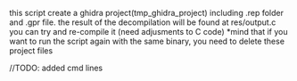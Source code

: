 this script create a ghidra project(tmp_ghidra_project) including .rep folder and .gpr file.
the result of the decompilation will be found at res/output.c
you can try and re-compile it (need adjusments to C code) 
*mind that if you want to run the script again with the same binary, you need to delete these project files

//TODO: added cmd lines


